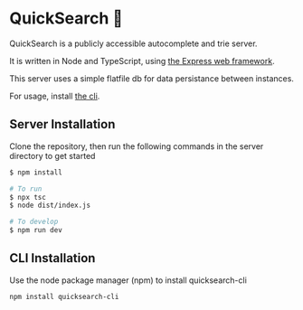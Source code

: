 # QuickSearch 🔎
QuickSearch is a publicly accessible autocomplete and trie server.

It is written in Node and TypeScript, using [the Express web framework](https://expressjs.com/).

This server uses a simple flatfile db for data persistance between instances.

For usage, install [the cli](#cli-installation).

## Server Installation
Clone the repository, then run the following commands in the server directory to get started
```bash
$ npm install
```


```bash
# To run
$ npx tsc
$ node dist/index.js

# To develop
$ npm run dev
```

## CLI Installation
Use the node package manager (npm) to install quicksearch-cli
```
npm install quicksearch-cli
```
